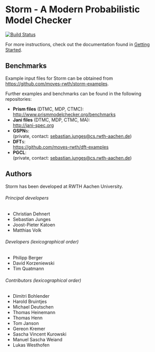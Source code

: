 Storm - A Modern Probabilistic Model Checker
============================================
[![Build Status](https://travis-ci.org/moves-rwth/storm.svg?branch=master)](https://travis-ci.org/moves-rwth/storm)

For more instructions, check out the documentation found in [Getting Started](http://www.stormchecker.org/getting-started.html).


Benchmarks
----------------------------

Example input files for Storm can be obtained from  
https://github.com/moves-rwth/storm-examples.

Further examples and benchmarks can be found in the following repositories:

* **Prism files** (DTMC, MDP, CTMC):  
http://www.prismmodelchecker.org/benchmarks
* **Jani files** (DTMC, MDP, CTMC, MA):  
http://jani-spec.org
* **GSPN**s:  
(private, contact: sebastian.junges@cs.rwth-aachen.de)
* **DFT**s:  
https://github.com/moves-rwth/dft-examples
* **PGCL**:  
(private, contact: sebastian.junges@cs.rwth-aachen.de)


Authors
-----------------------------
Storm has been developed at RWTH Aachen University.

###### Principal developers
* Christian Dehnert
* Sebastian Junges
* Joost-Pieter Katoen
* Matthias Volk

###### Developers (lexicographical order)
* Philipp Berger
* David Korzeniewski
* Tim Quatmann

###### Contributors (lexicographical order)
* Dimitri Bohlender
* Harold Bruintjes
* Michael Deutschen
* Thomas Heinemann
* Thomas Henn
* Tom Janson
* Gereon Kremer
* Sascha Vincent Kurowski
* Manuel Sascha Weiand
* Lukas Westhofen
